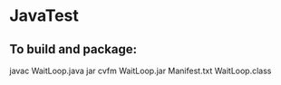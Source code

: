 # JavaTest
## To build and package:
javac WaitLoop.java
jar cvfm WaitLoop.jar Manifest.txt WaitLoop.class
